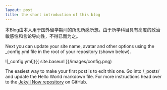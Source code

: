 ```yaml
---
layout: post
title: the short introduction of this blog
---
```


本Blog由本人用于国外留学期间的所思所感所想。由于所学科目具有高度的政治敏感性和言论导向性，不得已而为之。


Next you can update your site name, avatar and other options using the _config.yml file in the root of your repository (shown below).

![_config.yml]({{ site.baseurl }}/images/config.png)

The easiest way to make your first post is to edit this one. Go into /_posts/ and update the Hello World markdown file. For more instructions head over to the [Jekyll Now repository](https://github.com/barryclark/jekyll-now) on GitHub.
